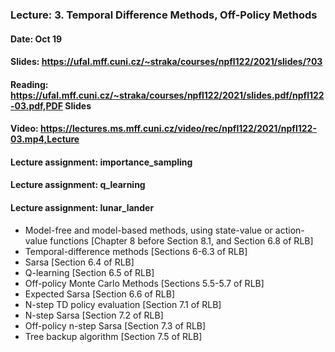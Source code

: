 ### Lecture: 3. Temporal Difference Methods, Off-Policy Methods
#### Date: Oct 19
#### Slides: https://ufal.mff.cuni.cz/~straka/courses/npfl122/2021/slides/?03
#### Reading: https://ufal.mff.cuni.cz/~straka/courses/npfl122/2021/slides.pdf/npfl122-03.pdf,PDF Slides
#### Video: https://lectures.ms.mff.cuni.cz/video/rec/npfl122/2021/npfl122-03.mp4,Lecture
#### Lecture assignment: importance_sampling
#### Lecture assignment: q_learning
#### Lecture assignment: lunar_lander

- Model-free and model-based methods, using state-value or action-value
  functions [Chapter 8 before Section 8.1, and Section 6.8 of RLB]
- Temporal-difference methods [Sections 6-6.3 of RLB]
- Sarsa [Section 6.4 of RLB]
- Q-learning [Section 6.5 of RLB]
- Off-policy Monte Carlo Methods [Sections 5.5-5.7 of RLB]
- Expected Sarsa [Section 6.6 of RLB]
- N-step TD policy evaluation [Section 7.1 of RLB]
- N-step Sarsa [Section 7.2 of RLB]
- Off-policy n-step Sarsa [Section 7.3 of RLB]
- Tree backup algorithm [Section 7.5 of RLB]
